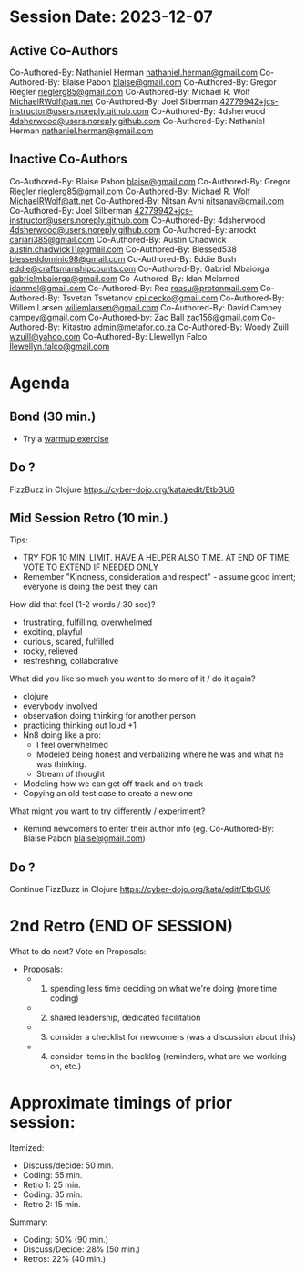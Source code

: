 # Session Date: 2023-12-07

## Active Co-Authors
Co-Authored-By: Nathaniel Herman <nathaniel.herman@gmail.com>
Co-Authored-By: Blaise Pabon <blaise@gmail.com>
Co-Authored-By: Gregor Riegler <rieglerg85@gmail.com>
Co-Authored-By: Michael R. Wolf <MichaelRWolf@att.net>
Co-Authored-By: Joel Silberman <42779942+jcs-instructor@users.noreply.github.com>
Co-Authored-By: 4dsherwood <4dsherwood@users.noreply.github.com>
Co-Authored-By: Nathaniel Herman <nathaniel.herman@gmail.com>


## Inactive Co-Authors
Co-Authored-By: Blaise Pabon <blaise@gmail.com>
Co-Authored-By: Gregor Riegler <rieglerg85@gmail.com>
Co-Authored-By: Michael R. Wolf <MichaelRWolf@att.net>
Co-Authored-By: Nitsan Avni <nitsanav@gmail.com>
Co-Authored-By: Joel Silberman <42779942+jcs-instructor@users.noreply.github.com>
Co-Authored-By: 4dsherwood <4dsherwood@users.noreply.github.com>
Co-Authored-By: arrockt <cariari385@gmail.com>
Co-Authored-By: Austin Chadwick <austin.chadwick11@gmail.com>
Co-Authored-By: Blessed538 <blesseddominic98@gmail.com>
Co-Authored-By: Eddie Bush <eddie@craftsmanshipcounts.com>
Co-Authored-By: Gabriel Mbaiorga <gabrielmbaiorga@gmail.com>
Co-Authored-By: Idan Melamed <idanmel@gmail.com>
Co-Authored-By: Rea <reasu@protonmail.com>
Co-Authored-By: Tsvetan Tsvetanov <cpi.cecko@gmail.com>
Co-Authored-By: Willem Larsen <willemlarsen@gmail.com>
Co-Authored-By: David Campey <campey@gmail.com>
Co-Authored-by: Zac Ball <zac156@gmail.com>
Co-Authored-By: Kitastro <admin@metafor.co.za>
Co-Authored-By: Woody Zuill <wzuill@yahoo.com>
Co-Authored-By: Llewellyn Falco <llewellyn.falco@gmail.com>

# Agenda

## Bond (30 min.)

-   Try a [warmup exercise](../docs/warmup-exercises.md)

## Do ?
FizzBuzz in Clojure
https://cyber-dojo.org/kata/edit/EtbGU6


## Mid Session Retro (10 min.)
Tips: 
- TRY FOR 10 MIN. LIMIT. HAVE A HELPER ALSO TIME. AT END OF TIME, VOTE TO EXTEND IF NEEDED ONLY
- Remember "Kindness, consideration and respect" - assume good intent; everyone is doing the best they can 

How did that feel (1-2 words / 30 sec)?
- frustrating, fulfilling, overwhelmed
- exciting, playful
- curious, scared, fulfilled
- rocky, relieved
- resfreshing, collaborative

What did you like so much you want to do more of it / do it again?
- clojure
- everybody involved
- observation doing thinking for another person
- practicing thinking out loud +1
- Nn8 doing like a pro:
  - I feel overwhelmed
  - Modeled being honest and verbalizing where he was and what he was thinking.
  - Stream of thought
- Modeling how we can get off track and on track
- Copying an old test case to create a new one

What might you want to try differently / experiment?
- Remind newcomers to enter their author info (eg. Co-Authored-By: Blaise Pabon <blaise@gmail.com>)

## Do ?
Continue FizzBuzz in Clojure
https://cyber-dojo.org/kata/edit/EtbGU6

# 2nd Retro (END OF SESSION)

What to do next? Vote on Proposals:
- Proposals:
    - 1. spending less time deciding on what we're doing (more time coding)
    - 2. shared leadership, dedicated facilitation
    - 3. consider a checklist for newcomers (was a discussion about this)
    - 4. consider items in the backlog (reminders, what are we working on, etc.)

# Approximate timings of prior session:

Itemized:
- Discuss/decide: 50 min.
- Coding:         55 min.
- Retro 1:        25 min.
- Coding:         35 min.
- Retro 2:        15 min.

Summary:
- Coding:         50% (90 min.)
- Discuss/Decide: 28% (50 min.)
- Retros:         22% (40 min.)